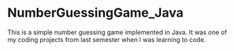 # NumberGuessingGame_Java
This is a simple number guessing game implemented in Java. It was one of my coding projects from last semester when I was learning to code.
